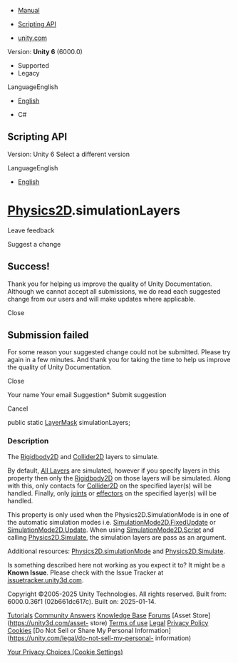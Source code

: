 [ ]()

  * [Manual](../Manual/index.html)
  * [Scripting API](../ScriptReference/index.html)

  * [unity.com](https://unity.com/)

Version: **Unity 6** (6000.0)

  * Supported
  * Legacy

LanguageEnglish

  * [English]()

  * C#

[ ](https://docs.unity3d.com)

## Scripting API

Version: Unity 6 Select a different version

LanguageEnglish

  * [English]()

#  [Physics2D](Physics2D.html).simulationLayers

Leave feedback

Suggest a change

## Success!

Thank you for helping us improve the quality of Unity Documentation. Although
we cannot accept all submissions, we do read each suggested change from our
users and will make updates where applicable.

Close

## Submission failed

For some reason your suggested change could not be submitted. Please <a>try
again</a> in a few minutes. And thank you for taking the time to help us
improve the quality of Unity Documentation.

Close

Your name Your email Suggestion* Submit suggestion

Cancel

[ ]()

public static [LayerMask](LayerMask.html) simulationLayers;

### Description

The [Rigidbody2D](Rigidbody2D.html) and [Collider2D](Collider2D.html) layers
to simulate.

By default, [All Layers](Physics2D.AllLayers.html) are simulated, however if
you specify layers in this property then only the
[Rigidbody2D](Rigidbody2D.html) on those layers will be simulated. Along with
this, only contacts for [Collider2D](Collider2D.html) on the specified
layer(s) will be handled. Finally, only [joints](Joint2D.html) or
[effectors](Effector2D.html) on the specified layer(s) will be handled.  
  
This property is only used when the Physics2D.SimulationMode is in one of the
automatic simulation modes i.e.
[SimulationMode2D.FixedUpdate](SimulationMode2D.FixedUpdate.html) or
[SimulationMode2D.Update](SimulationMode2D.Update.html). When using
[SimulationMode2D.Script](SimulationMode2D.Script.html) and calling
[Physics2D.Simulate](Physics2D.Simulate.html), the simulation layers are pass
as an argument.  
  
Additional resources:
[Physics2D.simulationMode](Physics2D-simulationMode.html) and
[Physics2D.Simulate](Physics2D.Simulate.html).

Is something described here not working as you expect it to? It might be a
**Known Issue**. Please check with the Issue Tracker at
[issuetracker.unity3d.com](https://issuetracker.unity3d.com).

Copyright ©2005-2025 Unity Technologies. All rights reserved. Built from:
6000.0.36f1 (02b661dc617c). Built on: 2025-01-14.

[Tutorials](https://unity3d.com/learn) [Community
Answers](https://answers.unity3d.com) [Knowledge
Base](https://support.unity3d.com/hc/en-us)
[Forums](https://forum.unity3d.com) [Asset Store](https://unity3d.com/asset-
store) [Terms of use](https://docs.unity3d.com/Manual/TermsOfUse.html)
[Legal](https://unity.com/legal) [Privacy
Policy](https://unity.com/legal/privacy-policy)
[Cookies](https://unity.com/legal/cookie-policy) [Do Not Sell or Share My
Personal Information](https://unity.com/legal/do-not-sell-my-personal-
information)

[Your Privacy Choices (Cookie Settings)](javascript:void\(0\);)


